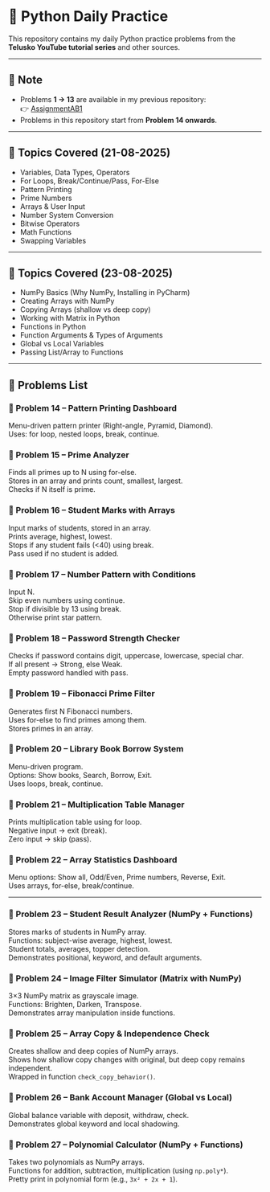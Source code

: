 # 🐍 Python Daily Practice

This repository contains my daily Python practice problems from the **Telusko YouTube tutorial series** and other sources.

---

## 📌 Note
- Problems **1 → 13** are available in my previous repository:  
  👉 [AssignmentAB1](https://github.com/sumaiyaahmedpew/AssignmentAB1)  
- Problems in this repository start from **Problem 14 onwards**.

---

## 📅 Topics Covered (21-08-2025)
- Variables, Data Types, Operators  
- For Loops, Break/Continue/Pass, For-Else  
- Pattern Printing  
- Prime Numbers  
- Arrays & User Input  
- Number System Conversion  
- Bitwise Operators  
- Math Functions  
- Swapping Variables  

---

## 📅 Topics Covered (23-08-2025)
- NumPy Basics (Why NumPy, Installing in PyCharm)  
- Creating Arrays with NumPy  
- Copying Arrays (shallow vs deep copy)  
- Working with Matrix in Python  
- Functions in Python  
- Function Arguments & Types of Arguments  
- Global vs Local Variables  
- Passing List/Array to Functions  

---

## 📂 Problems List

### 🔹 Problem 14 – Pattern Printing Dashboard
Menu-driven pattern printer (Right-angle, Pyramid, Diamond).  
Uses: for loop, nested loops, break, continue.  

### 🔹 Problem 15 – Prime Analyzer
Finds all primes up to N using for-else.  
Stores in an array and prints count, smallest, largest.  
Checks if N itself is prime.  

### 🔹 Problem 16 – Student Marks with Arrays
Input marks of students, stored in an array.  
Prints average, highest, lowest.  
Stops if any student fails (<40) using break.  
Pass used if no student is added.  

### 🔹 Problem 17 – Number Pattern with Conditions
Input N.  
Skip even numbers using continue.  
Stop if divisible by 13 using break.  
Otherwise print star pattern.  

### 🔹 Problem 18 – Password Strength Checker
Checks if password contains digit, uppercase, lowercase, special char.  
If all present → Strong, else Weak.  
Empty password handled with pass.  

### 🔹 Problem 19 – Fibonacci Prime Filter
Generates first N Fibonacci numbers.  
Uses for-else to find primes among them.  
Stores primes in an array.  

### 🔹 Problem 20 – Library Book Borrow System
Menu-driven program.  
Options: Show books, Search, Borrow, Exit.  
Uses loops, break, continue.  

### 🔹 Problem 21 – Multiplication Table Manager
Prints multiplication table using for loop.  
Negative input → exit (break).  
Zero input → skip (pass).  

### 🔹 Problem 22 – Array Statistics Dashboard
Menu options: Show all, Odd/Even, Prime numbers, Reverse, Exit.  
Uses arrays, for-else, break/continue.  

---

### 🔹 Problem 23 – Student Result Analyzer (NumPy + Functions)
Stores marks of students in NumPy array.  
Functions: subject-wise average, highest, lowest.  
Student totals, averages, topper detection.  
Demonstrates positional, keyword, and default arguments.  

### 🔹 Problem 24 – Image Filter Simulator (Matrix with NumPy)
3×3 NumPy matrix as grayscale image.  
Functions: Brighten, Darken, Transpose.  
Demonstrates array manipulation inside functions.  

### 🔹 Problem 25 – Array Copy & Independence Check
Creates shallow and deep copies of NumPy arrays.  
Shows how shallow copy changes with original, but deep copy remains independent.  
Wrapped in function `check_copy_behavior()`.  

### 🔹 Problem 26 – Bank Account Manager (Global vs Local)
Global balance variable with deposit, withdraw, check.  
Demonstrates global keyword and local shadowing.  

### 🔹 Problem 27 – Polynomial Calculator (NumPy + Functions)
Takes two polynomials as NumPy arrays.  
Functions for addition, subtraction, multiplication (using `np.poly*`).  
Pretty print in polynomial form (e.g., `3x² + 2x + 1`).  




